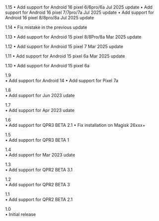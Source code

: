 1.15
• Add support for Android 16 pixel 6/6pro/6a Jul 2025 update
• Add support for Android 16 pixel 7/7pro/7a Jul 2025 update
• Add support for Android 16 pixel 8/8pro/8a Jul 2025 update

1.14
• Fix mistake in the previous update

1.13
• Add support for Android 15 pixel 8/8Pro/8a Mar 2025 update

1.12
• Add support for Android 15 pixel 7 Mar 2025 update

1.11
• Add support for Android 15 pixel 6a Mar 2025 update

1.10
• Add support for Android 15 pixel 6a

1.9  
• Add support for Android 14
• Add support for Pixel 7a

1.8  
• Add support for Jun 2023 udate

1.7  
• Add support for Apr 2023 udate

1.6  
• Add support for QPR3 BETA 2.1
• Fix installation on Magisk 26xxx+

1.5  
• Add support for QPR3 BETA 1

1.4  
• Add support for Mar 2023 udate

1.3  
• Add support for QPR2 BETA 3.1

1.2  
• Add support for QPR2 BETA 3

1.1  
• Add support for QPR2 BETA 2.1

1.0  
• Initial release
